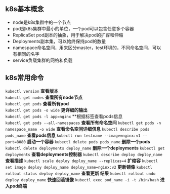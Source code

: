 ## **k8s基本概念**

* node是k8s集群中的一个节点
* pod是k8s集群中最小的单位，一个pod可以包含任意多个容器
* ReplicaSet pod副本的抽象，用于解决pod的扩容和伸缩
* Deployments副本集，可以始终保持pod的数量
* namespace命名空间，用来区分master，test环境的，不同命名空间，可以有相同的名字
* service负载集群的网络和负载

## **k8s常用命令**

`kubectl version`     **查看版本** <br>
`kubectl get nodes` **查看所有node节点** <br>
`kubectl get pods`   **查看所有pod** <br>
`kubectl get pods -o wide` **更详细的输出** <br>
`kubectl get pods -l app=nginx` **根据标签查看pods信息 <br>
`kubectl get pods --all-namespaces`  **查看所有命名空间**
`kubectl get pods -n namespace_name -o wide` **查看命名空间详细信息**
`kubectl describe pods pods_name` **查看pods信息**
`kubectl run testname --image=nginx:v1 --port=8080`  **启动一个容器**
`kubectl delete pods pods_name`  **删除一个pods**
`kubectl delete deployments deploy_name`  **删除一个deployments**
`kubectl get deployments` **查看deployments控制器**
`kubectl describe deploy deploy_name` **查看描述**
`kubectl scale deploy deploy_name --replicas=4` **扩缩容**
`kubectl set image deploy deploy_name deploy_name=nginx:v2`  **更新镜像**
`kubectl rollout status deploy deploy_name` **查看更新 结果**
`kubectl rollout undo deploy deploy_name` **快速回滚镜像**
`kubectl exec pod_name -i -t /bin/bash`  **进入pod终端**
